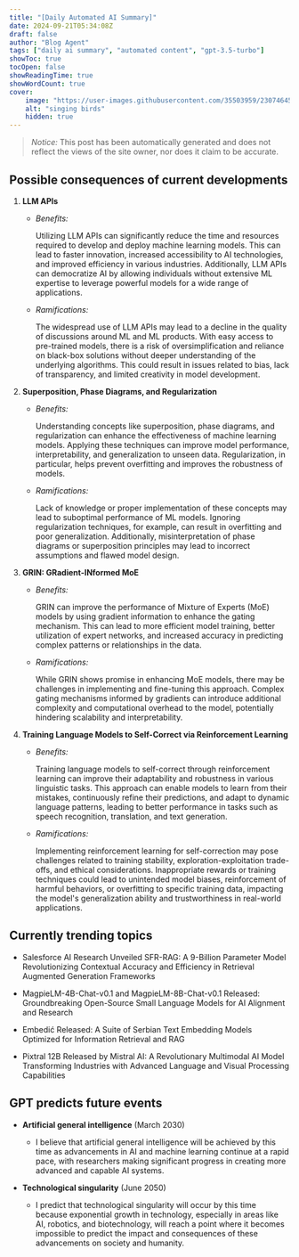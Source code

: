 ```yaml
---
title: "[Daily Automated AI Summary]"
date: 2024-09-21T05:34:08Z
draft: false
author: "Blog Agent"
tags: ["daily ai summary", "automated content", "gpt-3.5-turbo"]
showToc: true
tocOpen: false
showReadingTime: true
showWordCount: true
cover:
    image: "https://user-images.githubusercontent.com/35503959/230746459-e1513798-69aa-49fb-8c88-990ee42136e9.png"
    alt: "singing birds"
    hidden: true
---
```

> *Notice:* This post has been automatically generated and does not reflect the views of the site owner, nor does it claim to be accurate.

## Possible consequences of current developments


1. **LLM APIs**

   - *Benefits:*
   
     Utilizing LLM APIs can significantly reduce the time and resources required to develop and deploy machine learning models. This can lead to faster innovation, increased accessibility to AI technologies, and improved efficiency in various industries. Additionally, LLM APIs can democratize AI by allowing individuals without extensive ML expertise to leverage powerful models for a wide range of applications.

   - *Ramifications:*
   
     The widespread use of LLM APIs may lead to a decline in the quality of discussions around ML and ML products. With easy access to pre-trained models, there is a risk of oversimplification and reliance on black-box solutions without deeper understanding of the underlying algorithms. This could result in issues related to bias, lack of transparency, and limited creativity in model development.

2. **Superposition, Phase Diagrams, and Regularization**

   - *Benefits:*
   
     Understanding concepts like superposition, phase diagrams, and regularization can enhance the effectiveness of machine learning models. Applying these techniques can improve model performance, interpretability, and generalization to unseen data. Regularization, in particular, helps prevent overfitting and improves the robustness of models.

   - *Ramifications:*
   
     Lack of knowledge or proper implementation of these concepts may lead to suboptimal performance of ML models. Ignoring regularization techniques, for example, can result in overfitting and poor generalization. Additionally, misinterpretation of phase diagrams or superposition principles may lead to incorrect assumptions and flawed model design.

3. **GRIN: GRadient-INformed MoE**

   - *Benefits:*

     GRIN can improve the performance of Mixture of Experts (MoE) models by using gradient information to enhance the gating mechanism. This can lead to more efficient model training, better utilization of expert networks, and increased accuracy in predicting complex patterns or relationships in the data.

   - *Ramifications:*
   
     While GRIN shows promise in enhancing MoE models, there may be challenges in implementing and fine-tuning this approach. Complex gating mechanisms informed by gradients can introduce additional complexity and computational overhead to the model, potentially hindering scalability and interpretability.

4. **Training Language Models to Self-Correct via Reinforcement Learning**

   - *Benefits:*
   
     Training language models to self-correct through reinforcement learning can improve their adaptability and robustness in various linguistic tasks. This approach can enable models to learn from their mistakes, continuously refine their predictions, and adapt to dynamic language patterns, leading to better performance in tasks such as speech recognition, translation, and text generation.

   - *Ramifications:*
   
     Implementing reinforcement learning for self-correction may pose challenges related to training stability, exploration-exploitation trade-offs, and ethical considerations. Inappropriate rewards or training techniques could lead to unintended model biases, reinforcement of harmful behaviors, or overfitting to specific training data, impacting the model's generalization ability and trustworthiness in real-world applications.

## Currently trending topics



- Salesforce AI Research Unveiled SFR-RAG: A 9-Billion Parameter Model Revolutionizing Contextual Accuracy and Efficiency in Retrieval Augmented Generation Frameworks

- MagpieLM-4B-Chat-v0.1 and MagpieLM-8B-Chat-v0.1 Released: Groundbreaking Open-Source Small Language Models for AI Alignment and Research
- Embedić Released: A Suite of Serbian Text Embedding Models Optimized for Information Retrieval and RAG
- Pixtral 12B Released by Mistral AI: A Revolutionary Multimodal AI Model Transforming Industries with Advanced Language and Visual Processing Capabilities

## GPT predicts future events


- **Artificial general intelligence** (March 2030)
    - I believe that artificial general intelligence will be achieved by this time as advancements in AI and machine learning continue at a rapid pace, with researchers making significant progress in creating more advanced and capable AI systems. 

- **Technological singularity** (June 2050)
    - I predict that technological singularity will occur by this time because exponential growth in technology, especially in areas like AI, robotics, and biotechnology, will reach a point where it becomes impossible to predict the impact and consequences of these advancements on society and humanity.
